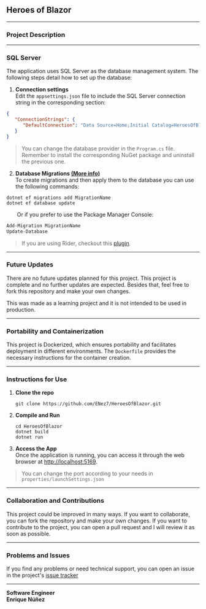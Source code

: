 ## Heroes of Blazor

---
### Project Description

---
### SQL Server
The application uses SQL Server as the database management system. The following steps detail how to set up the database:

1. **Connection settings**  
   Edit the `appsettings.json` file to include the SQL Server connection string in the corresponding section:  
```json
{
   "ConnectionStrings": {
      "DefaultConnection": "Data Source=Home;Initial Catalog=HeroesOfBlazor;Trusted_Connection=True;TrustServerCertificate=True;"
   }
}
```
> You can change the database provider in the `Program.cs` file. Remember to install the corresponding NuGet package and uninstall the previous one.

2. **Database Migrations [(More info)](https://learn.microsoft.com/en-us/ef/core/managing-schemas/migrations/?tabs=vs)**  
   To create migrations and then apply them to the database you can use the following commands:
```.NET CLI
dotnet ef migrations add MigrationName
dotnet ef database update
```
&nbsp;&nbsp;&nbsp;&nbsp;&nbsp;&nbsp;&nbsp;Or if you prefer to use the Package Manager Console:
```PowerShell
Add-Migration MigrationName
Update-Database
```

> If you are using Rider, checkout this [plugin](https://blog.jetbrains.com/dotnet/2022/01/31/entity-framework-core-inside-rider-ui-way/).

---
### Future Updates
There are no future updates planned for this project. This project is complete and no further updates are expected.
Besides that, feel free to fork this repository and make your own changes.
  
This was made as a learning project and it is not intended to be used in production.

---
### Portability and Containerization

This project is Dockerized, which ensures portability and facilitates deployment in different environments. The `Dockerfile` provides the necessary instructions for the container creation.

---

### Instructions for Use

1. **Clone the repo**
   ```
   git clone https://github.com/ENez7/HeroesOfBlazor.git
   ```

2. **Compile and Run**
   ```
   cd HeroesOfBlazor
   dotnet build
   dotnet run
   ```

3. **Access the App**  
   Once the application is running, you can access it through the web browser at [http://localhost:5169](http://localhost:5169).
> You can change the port according to your needs in `properties/launchSettings.json`
---
### Collaboration and Contributions

This project could be improved in many ways. If you want to collaborate, you can fork the repository and make your own changes. If you want to contribute to the project, you can open a pull request and I will review it as soon as possible.

---

### Problems and Issues

If you find any problems or need technical support, you can open an issue in the project's [issue tracker](https://github.com/ENez7/HeroesOfBlazor/issues)

---

**Software Engineer**  
**Enrique Núñez**
